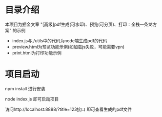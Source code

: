 # 目录介绍
本项目为掘金文章 "[高级]pdf生成(可水印)、预览(可分页)、打印：全栈一条龙方案" 的示例

* index.js与./utils中的代码为node端生成pdf的代码
* preview.html为预览功能示例(如加载js失败，可能需要vpn)
* print.html为打印功能示例

# 项目启动
npm install 进行安装

node index.js 即可启动项目

访问http://localhost:8888/?title=123接口 即可查看生成的pdf文件

